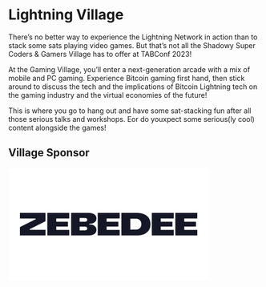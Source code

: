 # Lightning Village

There’s no better way to experience the Lightning Network in action than to stack some sats playing video games. But that’s not all the Shadowy Super Coders & Gamers Village has to offer at TABConf 2023!

At the Gaming Village, you’ll enter a next-generation arcade with a mix of mobile and PC gaming. Experience Bitcoin gaming first hand, then stick around to discuss the tech and the implications of Bitcoin Lightning tech on the gaming industry and the virtual economies of the future!

This is where you go to hang out and have some sat-stacking fun after all those serious talks and workshops. Eor do youxpect some serious(ly cool) content alongside the games!

## Village Sponsor

<img align="center" width="400" src="/assets/img/sponsors/910x512/zebedee-logo.png">
